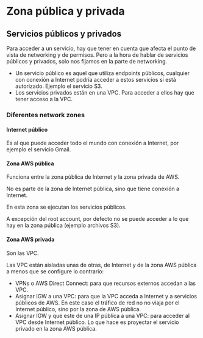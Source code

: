 # Zona pública y privada

## Servicios públicos y privados

Para acceder a un servicio, hay que tener en cuenta que afecta el punto de vista de networking y de permisos. Pero a la hora de hablar de servicios públicos y privados, solo nos fijamos en la parte de networking.

- Un servicio público es aquel que utiliza endpoints públicos, cualquier con conexión a Internet podría acceder a estos servicios si está autorizado. Ejemplo el servicio S3.
- Los servicios privados están en una VPC. Para acceder a ellos hay que tener acceso a la VPC.

### Diferentes network zones

#### Internet público

Es al que puede acceder todo el mundo con conexión a Internet, por ejemplo el servicio Gmail.

#### Zona AWS pública

Funciona entre la zona pública de Internet y la zona privada de AWS.

No es parte de la zona de Internet pública, sino que tiene conexión a Internet.

En esta zona se ejecutan los servicios públicos.

A excepción del root account, por defecto no se puede acceder a lo que hay en la zona pública (ejemplo archivos S3).

#### Zona AWS privada

Son las VPC.

Las VPC están aisladas unas de otras, de Internet y de la zona AWS pública a menos que se configure lo contrario:

- VPNs o AWS Direct Connect: para que recursos externos accedan a las VPC.
- Asignar IGW a una VPC: para que la VPC acceda a Internet y a servicios públicos de AWS. En este caso el tráfico de red no no viaja por el Internet público, sino por la zona de AWS pública.
- Asignar IGW y que este de una IP pública a una VPC: para acceder al VPC desde Internet público. Lo que hace es proyectar el servicio privado en la zona AWS pública.
